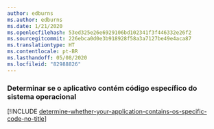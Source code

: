 ```yaml
---
author: edburns
ms.author: edburns
ms.date: 1/21/2020
ms.openlocfilehash: 53ed325e26e6929106bd102341f3f446332e26f2
ms.sourcegitcommit: 226ebca0d0e3b918928f58a3a7127be49e4aca87
ms.translationtype: HT
ms.contentlocale: pt-BR
ms.lasthandoff: 05/08/2020
ms.locfileid: "82988826"
---
```

### <a name="determine-whether-your-application-contains-os-specific-code"></a>Determinar se o aplicativo contém código específico do sistema operacional

[!INCLUDE [determine-whether-your-application-contains-os-specific-code-no-title](determine-whether-your-application-contains-os-specific-code-no-title.md)]
